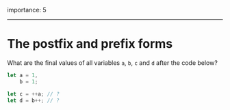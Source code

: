 importance: 5

---

# The postfix and prefix forms

What are the final values of all variables `a`, `b`, `c` and `d` after the code below?

```js
let a = 1,
    b = 1;

let c = ++a; // ?
let d = b++; // ?
```
